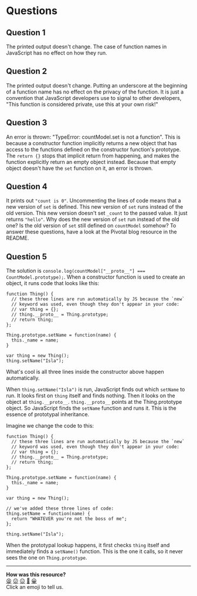 # Questions

## Question 1

The printed output doesn't change.  The case of function names in JavaScript has no effect on how they run.

## Question 2

The printed output doesn't change.  Putting an underscore at the beginning of a function name has no effect on the privacy of the function.  It is just a convention that JavaScript developers use to signal to other developers, "This function is considered private, use this at your own risk!"

## Question 3

An error is thrown: "TypeError: countModel.set is not a function".  This is because a constructor function implicitly returns a new object that has access to the functions defined on the constructor function's prototype.  The `return {}` stops that implicit return from happening, and makes the function explicitly return an empty object instead.  Because that empty object doesn't have the `set` function on it, an error is thrown.

## Question 4

It prints out `"count is 0"`.  Uncommenting the lines of code means that a new version of `set` is defined.  This new version of `set` runs instead of the old version.  This new version doesn't set `_count` to the passed value.  It just returns `"hello"`.  Why does the new version of `set` run instead of the old one? Is the old version of `set` still defined on `countModel` somehow? To answer these questions, have a look at the Pivotal blog resource in the README.

## Question 5

The solution is `console.log(countModel["__proto__"] === CountModel.prototype);`.  When a constructor function is used to create an object, it runs code that looks like this:

```
function Thing() {
  // these three lines are run automatically by JS because the `new`
  // keyword was used, even though they don't appear in your code:
  // var thing = {};
  // thing.__proto__ = Thing.prototype;
  // return thing;
};

Thing.prototype.setName = function(name) {
  this._name = name;
}

var thing = new Thing();
thing.setName("Isla");
```

What's cool is all three lines inside the constructor above happen automatically.

When `thing.setName("Isla")` is run, JavaScript finds out which `setName` to run.  It looks first on `thing` itself and finds nothing.  Then it looks on the object at `thing.__proto__`.  `thing.__proto__` points at the Thing.prototype object.  So JavaScript finds the `setName` function and runs it.  This is the essence of prototypal inheritance.

Imagine we change the code to this:

```
function Thing() {
  // these three lines are run automatically by JS because the `new`
  // keyword was used, even though they don't appear in your code:
  // var thing = {};
  // thing.__proto__ = Thing.prototype;
  // return thing;
};

Thing.prototype.setName = function(name) {
  this._name = name;
}

var thing = new Thing();

// we've added these three lines of code:
thing.setName = function(name) {
  return "WHATEVER you're not the boss of me";
};

thing.setName("Isla");
```

When the prototypal lookup happens, it first checks `thing` itself and immediately finds a `setName()` function.  This is the one it calls, so it never sees the one on `Thing.prototype`.

<!-- BEGIN GENERATED SECTION DO NOT EDIT -->

---

**How was this resource?**  
[😫](https://airtable.com/shrUJ3t7KLMqVRFKR?prefill_Repository=skills-workshops&prefill_File=week-5/encapsulation_with_constructor_and_prototype_pattern/exemplar_dont_read_until_after_workshop/questions.md&prefill_Sentiment=😫) [😕](https://airtable.com/shrUJ3t7KLMqVRFKR?prefill_Repository=skills-workshops&prefill_File=week-5/encapsulation_with_constructor_and_prototype_pattern/exemplar_dont_read_until_after_workshop/questions.md&prefill_Sentiment=😕) [😐](https://airtable.com/shrUJ3t7KLMqVRFKR?prefill_Repository=skills-workshops&prefill_File=week-5/encapsulation_with_constructor_and_prototype_pattern/exemplar_dont_read_until_after_workshop/questions.md&prefill_Sentiment=😐) [🙂](https://airtable.com/shrUJ3t7KLMqVRFKR?prefill_Repository=skills-workshops&prefill_File=week-5/encapsulation_with_constructor_and_prototype_pattern/exemplar_dont_read_until_after_workshop/questions.md&prefill_Sentiment=🙂) [😀](https://airtable.com/shrUJ3t7KLMqVRFKR?prefill_Repository=skills-workshops&prefill_File=week-5/encapsulation_with_constructor_and_prototype_pattern/exemplar_dont_read_until_after_workshop/questions.md&prefill_Sentiment=😀)  
Click an emoji to tell us.

<!-- END GENERATED SECTION DO NOT EDIT -->

